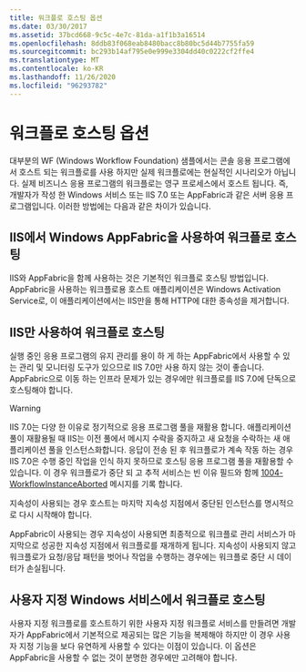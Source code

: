 ```yaml
---
title: 워크플로 호스팅 옵션
ms.date: 03/30/2017
ms.assetid: 37bcd668-9c5c-4e7c-81da-a1f1b3a16514
ms.openlocfilehash: 8ddb83f068eab8480bacc8b80bc5d44b7755fa59
ms.sourcegitcommit: bc293b14af795e0e999e3304dd40c0222cf2ffe4
ms.translationtype: MT
ms.contentlocale: ko-KR
ms.lasthandoff: 11/26/2020
ms.locfileid: "96293782"
---
```

# <a name="workflow-hosting-options"></a>워크플로 호스팅 옵션

대부분의 WF (Windows Workflow Foundation) 샘플에서는 콘솔 응용 프로그램에서 호스트 되는 워크플로를 사용 하지만 실제 워크플로에는 현실적인 시나리오가 아닙니다. 실제 비즈니스 응용 프로그램의 워크플로는 영구 프로세스에서 호스트 됩니다. 즉, 개발자가 작성 한 Windows 서비스 또는 IIS 7.0 또는 AppFabric과 같은 서버 응용 프로그램입니다. 이러한 방법에는 다음과 같은 차이가 있습니다.

## <a name="hosting-workflows-in-iis-with-windows-appfabric"></a>IIS에서 Windows AppFabric을 사용하여 워크플로 호스팅

IIS와 AppFabric을 함께 사용하는 것은 기본적인 워크플로 호스팅 방법입니다. AppFabric을 사용하는 워크플로용 호스트 애플리케이션은 Windows Activation Service로, 이 애플리케이션에서는 IIS만을 통해 HTTP에 대한 종속성을 제거합니다.

## <a name="hosting-workflows-in-iis-alone"></a>IIS만 사용하여 워크플로 호스팅

실행 중인 응용 프로그램의 유지 관리를 용이 하 게 하는 AppFabric에서 사용할 수 있는 관리 및 모니터링 도구가 있으므로 IIS 7.0만 사용 하지 않는 것이 좋습니다. AppFabric으로 이동 하는 인프라 문제가 있는 경우에만 워크플로를 IIS 7.0에 단독으로 호스팅해야 합니다.

> [!WARNING]
> IIS 7.0는 다양 한 이유로 정기적으로 응용 프로그램 풀을 재활용 합니다. 애플리케이션 풀이 재활용될 때 IIS는 이전 풀에서 메시지 수락을 중지하고 새 요청을 수락하는 새 애플리케이션 풀을 인스턴스화합니다. 응답이 전송 된 후 워크플로가 계속 작동 하는 경우 IIS 7.0은 수행 중인 작업을 인식 하지 못하므로 호스팅 응용 프로그램 풀을 재활용할 수 있습니다. 이 경우 워크플로가 중단 되 고 추적 서비스는 빈 이유 필드와 함께 [1004-WorkflowInstanceAborted](1004-workflowinstanceaborted.md) 메시지를 기록 합니다.
>
> 지속성이 사용되는 경우 호스트는 마지막 지속성 지점에서 중단된 인스턴스를 명시적으로 다시 시작해야 합니다.
>
> AppFabric이 사용되는 경우 지속성이 사용되면 최종적으로 워크플로 관리 서비스가 마지막으로 성공한 지속성 지점에서 워크플로를 재개하게 됩니다. 지속성이 사용되지 않고 워크플로가 요청/응답 패턴을 벗어나 작업을 수행하는 경우에는 워크플로 중단 시 데이터가 손실됩니다.

## <a name="hosting-a-workflow-in-a-custom-windows-service"></a>사용자 지정 Windows 서비스에서 워크플로 호스팅

사용자 지정 워크플로를 호스트하기 위한 사용자 지정 워크플로 서비스를 만들려면 개발자가 AppFabric에서 기본적으로 제공되는 많은 기능을 복제해야 하지만 이 경우 사용자 지정 기능을 보다 유연하게 사용할 수 있다는 이점이 있습니다. 이 옵션은 AppFabric을 사용할 수 없는 것이 분명한 경우에만 고려해야 합니다.
